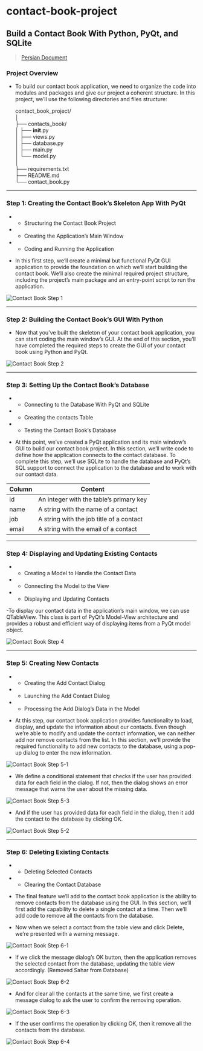 # contact-book-project

## Build a Contact Book With Python, PyQt, and SQLite

> [Persian Document](../blob/main/Files/Persian%20Document.pdf)

### Project Overview

- To build our contact book application, we need to organize the code into modules and packages and give our project a coherent structure. In this project, we’ll use the following directories and files structure:<br>

    contact_book_project/<br>
│<br>
├── contacts_book/<br>
│   ├── __init__.py<br>
│   ├── views.py<br>
│   ├── database.py<br>
│   ├── main.py<br>
│   └── model.py<br>
│<br>
├── requirements.txt<br>
├── README.md<br>
└── contact_book.py<br>

***

### Step 1: Creating the Contact Book’s Skeleton App With PyQt

- * Structuring the Contact Book Project
- * Creating the Application’s Main Window
- * Coding and Running the Application

- In this first step, we’ll create a minimal but functional PyQt GUI application to provide the foundation on which we’ll start building the contact book.
We’ll also create the minimal required project structure, including the project’s main package and an entry-point script to run the application.

![Contact Book Step 1](https://github.com/Noob-Coders-2023/contact-book-project/blob/main/Files/Contact%20Book%20Step%201.png)

***

### Step 2: Building the Contact Book’s GUI With Python

- Now that you’ve built the skeleton of your contact book application, you can start coding the main window’s GUI.
At the end of this section, you’ll have completed the required steps to create the GUI of your contact book using Python and PyQt.

![Contact Book Step 2](https://github.com/Noob-Coders-2023/contact-book-project/blob/main/Files/Contact%20Book%20Step%202.png)

***

### Step 3: Setting Up the Contact Book’s Database

- * Connecting to the Database With PyQt and SQLite
- * Creating the contacts Table
- * Testing the Contact Book’s Database

- At this point, we’ve created a PyQt application and its main window’s GUI to build our contact book project. In this section, we’ll write code to define how the application connects to the contact database. To complete this step, we’ll use SQLite to handle the database and PyQt’s SQL support to connect the application to the database and to work with our contact data.

| Column  | Content |
| ------------- | ------------- |
| id  | An integer with the table’s primary key  |
| name  | A string with the name of a contact  |
| job  | A string with the job title of a contact  |
| email  | A string with the email of a contact  |

***

### Step 4: Displaying and Updating Existing Contacts

- * Creating a Model to Handle the Contact Data
- * Connecting the Model to the View
- * Displaying and Updating Contacts

-To display our contact data in the application’s main window, we can use QTableView. This class is part of PyQt’s Model-View architecture and provides a robust and efficient way of displaying items from a PyQt model object.

![Contact Book Step 4](https://github.com/Noob-Coders-2023/contact-book-project/blob/main/Files/Contact%20Book%20Step%204.png)

***

### Step 5: Creating New Contacts

- * Creating the Add Contact Dialog
- * Launching the Add Contact Dialog
- * Processing the Add Dialog’s Data in the Model

- At this step, our contact book application provides functionality to load, display, and update the information about our contacts. Even though we’re able to modify and update the contact information, we can neither add nor remove contacts from the list.
In this section, we’ll provide the required functionality to add new contacts to the database, using a pop-up dialog to enter the new information.

![Contact Book Step 5-1](https://github.com/Noob-Coders-2023/contact-book-project/blob/main/Files/Contact%20Book%20Step%205-1.png)

- We define a conditional statement that checks if the user has provided data for each field in the dialog. If not, then the dialog shows an error message that warns the user about the missing data.

![Contact Book Step 5-3](https://github.com/Noob-Coders-2023/contact-book-project/blob/main/Files/Contact%20Book%20Step%205-3.png)

- And if the user has provided data for each field in the dialog, then it add the contact to the database by clicking OK.

![Contact Book Step 5-2](https://github.com/Noob-Coders-2023/contact-book-project/blob/main/Files/Contact%20Book%20Step%205-2.png)

***

### Step 6: Deleting Existing Contacts

- * Deleting Selected Contacts
- * Clearing the Contact Database

- The final feature we’ll add to the contact book application is the ability to remove contacts from the database using the GUI. In this section, we’ll first add the capability to delete a single contact at a time. Then we’ll add code to remove all the contacts from the database.

- Now when we select a contact from the table view and click Delete, we’re presented with a warning message.

![Contact Book Step 6-1](https://github.com/Noob-Coders-2023/contact-book-project/blob/main/Files/Contact%20Book%20Step%206-1.png)

- If we click the message dialog’s OK button, then the application removes the selected contact from the database, updating the table view accordingly. (Removed Sahar from Database)

![Contact Book Step 6-2](https://github.com/Noob-Coders-2023/contact-book-project/blob/main/Files/Contact%20Book%20Step%206-2.png)

- And for clear all the contacts at the same time, we first create a message dialog to ask the user to confirm the removing operation.

![Contact Book Step 6-3](https://github.com/Noob-Coders-2023/contact-book-project/blob/main/Files/Contact%20Book%20Step%206-3.png)

- If the user confirms the operation by clicking OK, then it remove all the contacts from the database.

![Contact Book Step 6-4](https://github.com/Noob-Coders-2023/contact-book-project/blob/main/Files/Contact%20Book%20Step%206-4.png)
